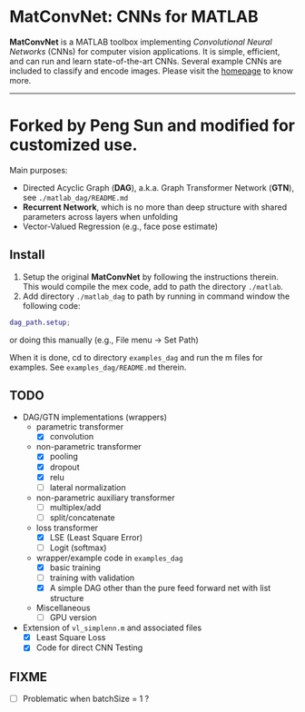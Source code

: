 # MatConvNet: CNNs for MATLAB

**MatConvNet** is a MATLAB toolbox implementing *Convolutional Neural
Networks* (CNNs) for computer vision applications. It is simple,
efficient, and can run and learn state-of-the-art CNNs. Several
example CNNs are included to classify and encode images. Please visit
the [homepage](http://www.vlfeat.org/matconvnet) to know more.

---------------------

# Forked by Peng Sun and modified for customized use. 
Main purposes:

- Directed Acyclic Graph (**DAG**), a.k.a. Graph Transformer Network (**GTN**), see `./matlab_dag/README.md`
- **Recurrent Network**, which is no more than deep structure with shared 
parameters across layers when unfolding
- Vector-Valued Regression (e.g., face pose estimate)

## Install
1. Setup the original **MatConvNet** by following the instructions therein. This would compile the mex code, add to path the directory `./matlab`.
2. Add directory `./matlab_dag` to path by running in command window the 
following code:
``` matlab
dag_path.setup;
```
or doing this manually (e.g., File menu -> Set Path)

When it is done, cd to directory `examples_dag` and run the m files for examples. See `examples_dag/README.md` therein.

## TODO
 - DAG/GTN implementations (wrappers)
   - parametric transformer 
     - [x] convolution
   - non-parametric transformer
     - [x] pooling
     - [x] dropout
     - [x] relu
     - [ ] lateral normalization 
   - non-parametric auxiliary transformer
     - [ ] multiplex/add
     - [ ] split/concatenate
   - loss transformer 
     - [x] LSE (Least Square Error)
     - [ ] Logit (softmax) 
   - wrapper/example code in `examples_dag`
     - [x] basic training
     - [ ] training with validation
     - [x] A simple DAG other than the pure feed forward net with list structure
   - Miscellaneous
     - [ ] GPU version
 - Extension of `vl_simplenn.m` and associated files
   - [x] Least Square Loss
   - [x] Code for direct CNN Testing

## FIXME
 - [ ] Problematic when batchSize = 1 ?
